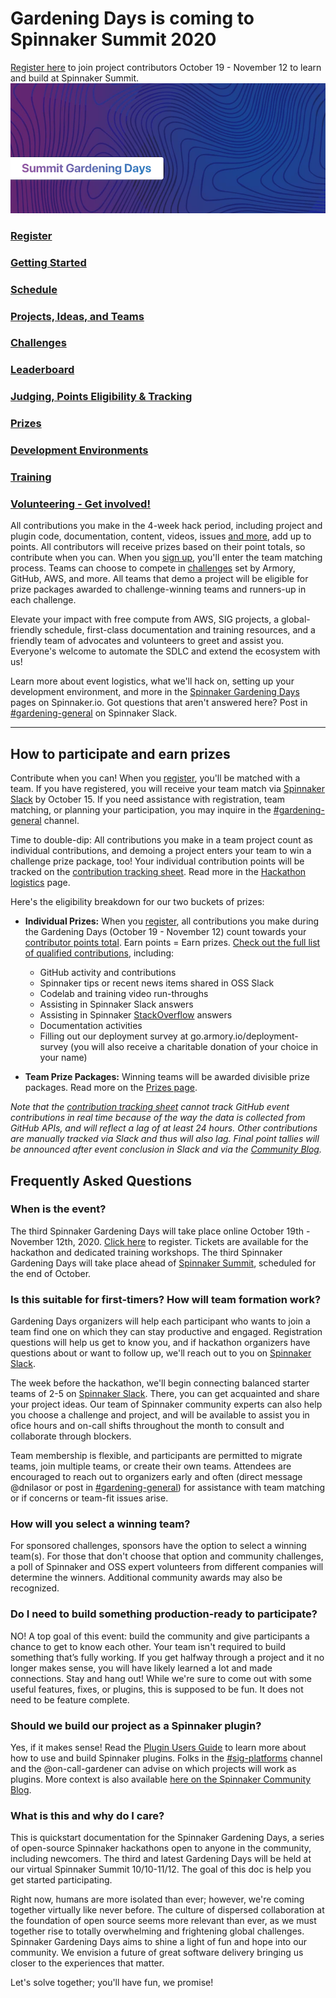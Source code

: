 # Gardening Days is coming to Spinnaker Summit 2020

[Register here](https://events.linuxfoundation.org/spinnaker-summit/register/) to join project contributors October 19 - November 12 to learn and build at Spinnaker Summit. 
![Summit Gardening Days Hero](Summit-Gardening-Banner.png "Summit Gardening")
### [Register](https://events.linuxfoundation.org/spinnaker-summit/register/)
### [Getting Started](getting-started.md)
### [Schedule](schedule.md)
### [Projects, Ideas, and Teams](project-ideas.md)
### [Challenges](challenges.md)
### [Leaderboard](https://go.armory.io/contributors)
### [Judging, Points Eligibility & Tracking](points.md)
### [Prizes](prizes.md)
### [Development Environments](development-environments.md)
### [Training](training.md)
### [Volunteering - Get involved!](expert-volunteers.md)

All contributions you make in the 4-week hack period, including project and plugin code, documentation, content, videos, issues [and more](https://spinnaker.io/community/gardening/what-to-hack/), add up to points. All contributors will receive prizes based on their point totals, so contribute when you can. When you [sign up](https://events.linuxfoundation.org/spinnaker-summit/register/), you'll enter the team matching process. Teams can choose to compete in [challenges](challenges.md) set by Armory, GitHub, AWS, and more. All teams that demo a project will be eligible for prize packages awarded to challenge-winning teams and runners-up in each challenge. 

Elevate your impact with free compute from AWS, SIG projects, a global-friendly schedule, first-class documentation and training resources, and a friendly team of advocates and volunteers to greet and assist you. Everyone's welcome to automate the SDLC and extend the ecosystem with us!

Learn more about event logistics, what we'll hack on, setting up your development environment, and more in the [Spinnaker Gardening Days](https://www.spinnaker.io/community/gardening/) pages on Spinnaker.io. Got questions that aren't answered here? Post in [#gardening-general](https://spinnakerteam.slack.com/archives/CV4A90DPF) on Spinnaker Slack.



-------------------------

## How to participate and earn prizes

Contribute when you can! When you [register](https://events.linuxfoundation.org/spinnaker-summit/register/), you'll be matched with a team. If you have registered, you will receive your team match via [Spinnaker Slack](http://join.spinnaker.io) by October 15. If you need assistance with registration, team matching, or planning your participation, you may inquire in the [#gardening-general](https://spinnakerteam.slack.com/archives/CV4A90DPF) channel. 

Time to double-dip: All contributions you make in a team project count as individual contributions, and demoing a project enters your team to win a challenge prize package, too! Your individual contribution points will be tracked on the [contribution tracking sheet](https://go.armory.io/contributors). Read more in the [Hackathon logistics](https://www.spinnaker.io/community/gardening/hack-logistics/) page.

Here's the eligibility breakdown for our two buckets of prizes:

- **Individual Prizes:** When you [register](https://go.armory.io/gardening), all contributions you make during the Gardening Days (October 19 - November 12) count towards your [contributor points total](https://go.armory.io/contributors). Earn points = Earn prizes. [Check out the full list of qualified contributions](https://spinnaker.io/community/gardening/what-to-hack/), including:
  - GitHub activity and contributions
  - Spinnaker tips or recent news items shared in OSS Slack
  - Codelab and training video run-throughs
  - Assisting in Spinnaker Slack answers
  - Assisting in Spinnaker [StackOverflow](https://stackoverflow.com/questions/tagged/spinnaker) answers
  - Documentation activities
  - Filling out our deployment survey at go.armory.io/deployment-survey (you will also receive a charitable donation of your choice in your name)
  
 - **Team Prize Packages:** Winning teams will be awarded divisible prize packages. Read more on the [Prizes page](prizes.md).
 
 _Note that the [contribution tracking sheet](https://go.armory.io/contributors) cannot track GitHub event contributions in real time because of the way the data is collected from GitHub APIs, and will reflect a lag of at least 24 hours. Other contributions are manually tracked via Slack and thus will also lag. Final point tallies will be announced after event conclusion in Slack and via the [Community Blog](https://blog.spinnaker.io/)._
 
## Frequently Asked Questions

### When is the event?
The third Spinnaker Gardening Days will take place online October 19th - November 12th, 2020. [Click here](https://go.armory.io/gardening) to register. Tickets are available for the hackathon and dedicated training workshops. The third Spinnaker Gardening Days will take place ahead of [Spinnaker Summit](https://www.spinnakersummit.com/), scheduled for the end of October.

### Is this suitable for first-timers? How will team formation work?
Gardening Days organizers will help each participant who wants to join a team find one on which they can stay productive and engaged. Registration questions will help us get to know you, and if hackathon organizers have questions about or want to follow up, we'll reach out to you on [Spinnaker Slack](http://join.spinnaker.io). 

The week before the hackathon, we'll begin connecting  balanced starter teams of 2-5 on [Spinnaker Slack](http://join.spinnaker.io). There, you can get acquainted and share your project ideas. Our team of Spinnaker community experts can also help you choose a challenge and project, and will be available to assist you in ofice hours and on-call shifts throughout the month to consult and collaborate through blockers. 

Team membership is flexible, and participants are permitted to migrate teams, join multiple teams, or create their own teams. Attendees are encouraged to reach out to organizers early and often (direct message @dnilasor or post in [#gardening-general](https://spinnakerteam.slack.com/archives/CV4A90DPF)) for assistance with team matching or if concerns or team-fit issues arise. 

### How will you select a winning team?
For sponsored challenges, sponsors have the option to select a winning team(s). For those that don't choose that option and community challenges, a poll of Spinnaker and OSS expert volunteers from different companies will determine the winners. Additional community awards may also be recognized.

### Do I need to build something production-ready to participate?
NO! A top goal of this event: build the community and give participants a chance to get to know each other. Your team isn't required to build something that’s fully working. If you get halfway through a project and it no longer makes sense, you will have likely learned a lot and made connections. Stay and hang out! While we're sure to come out with some useful features, fixes, or plugins, this is supposed to be fun. It does not need to be feature complete.

### Should we build our project as a Spinnaker plugin?
Yes, if it makes sense! Read the [Plugin Users Guide](https://www.spinnaker.io/guides/user/plugin-users/) to learn more about how to use and build Spinnaker plugins. Folks in the [#sig-platforms](https://spinnakerteam.slack.com/archives/CPHARS3RA) channel and the @on-call-gardener can advise on which projects will work as plugins. More context is also available [here on the Spinnaker Community Blog](https://blog.spinnaker.io/spinnakers-extensibility-reaches-new-heights-with-plugins-645fd73f8d6a).

### What is this and why do I care?
This is quickstart documentation for the Spinnaker Gardening Days, a series of open-source Spinnaker hackathons open to anyone in the community, including newcomers. The third and latest Gardening Days will be held at our virtual Spinnaker Summit 10/10-11/12. The goal of this doc is help you get started participating.

Right now, humans are more isolated than ever; however, we're coming together virtually like never before. The culture of dispersed collaboration at the foundation of open source seems more relevant than ever, as we must together rise to totally overwhelming and frightening global challenges. Spinnaker Gardening Days aims to shine a light of fun and hope into our community. We envision a future of great software delivery bringing us closer to the experiences that matter. 

Let's solve together; you'll have fun, we promise!
